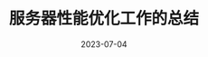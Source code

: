 ---
layout: post
title:  "服务器性能优化工作的总结"
date:   2023-07-04
last_modified_at: 2023-07-04
categories: [performance]
---